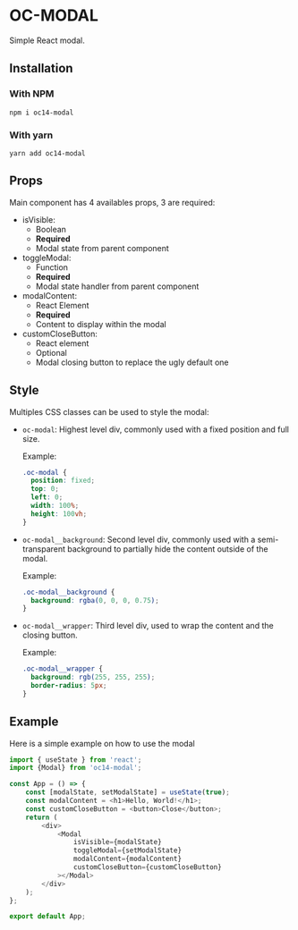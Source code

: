 # OC-MODAL

Simple React modal.

## Installation

### With NPM

`npm i oc14-modal`

### With yarn

`yarn add oc14-modal`


## Props

Main component has 4 availables props, 3 are required:

  - isVisible:
    - Boolean
    - **Required**
    - Modal state from parent component
  - toggleModal:
    - Function
    - **Required**
    - Modal state handler from parent component
  - modalContent:
    - React Element
    - **Required**
    - Content to display within the modal
  - customCloseButton:
    - React element
    - Optional
    - Modal closing button to replace the ugly default one

## Style

Multiples CSS classes can be used to style the modal:

  - `oc-modal`:
    Highest level div, commonly used with a fixed position and full size.

    Example:
      ```css
      .oc-modal {
        position: fixed;
        top: 0;
        left: 0;
        width: 100%;
        height: 100vh;
      }
      ```

  - `oc-modal__background`:
    Second level div, commonly used with a semi-transparent background to partially hide the content outside of the modal.

    Example:
      ```css
      .oc-modal__background {
        background: rgba(0, 0, 0, 0.75);
      }
      ```

  - `oc-modal__wrapper`:
    Third level div, used to wrap the content and the closing button.
    
    Example:
      ```css
      .oc-modal__wrapper {
        background: rgb(255, 255, 255);
        border-radius: 5px;
      }
      ```

## Example

Here is a simple example on how to use the modal

```js
import { useState } from 'react';
import {Modal} from 'oc14-modal';

const App = () => {
	const [modalState, setModalState] = useState(true);
	const modalContent = <h1>Hello, World!</h1>;
	const customCloseButton = <button>Close</button>;
	return (
		<div>
			<Modal
				isVisible={modalState}
				toggleModal={setModalState}
				modalContent={modalContent}
				customCloseButton={customCloseButton}
			></Modal>
		</div>
	);
};

export default App;
```
